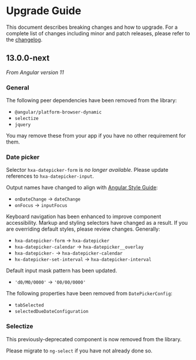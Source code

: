 # Upgrade Guide

This document describes breaking changes and how to upgrade. For a complete list of changes including minor and patch releases, please refer to the [changelog](CHANGELOG.md).

## 13.0.0-next

_From Angular version 11_

### General

The following peer dependencies have been removed from the library:

- `@angular/platform-browser-dynamic`
- `selectize`
- `jquery`

You may remove these from your app if you have no other requirement for them.

### Date picker

Selector `hxa-datepicker-form` is _no longer available_.
Please update references to `hxa-datepicker-input`.

Output names have changed to align with [Angular Style Guide](https://angular.io/guide/styleguide):

- `onDateChange` → `dateChange`
- `onFocus` → `inputFocus`

Keyboard navigation has been enhanced to improve component accessibility. Markup and styling selectors have changed as a result. If you are overriding default styles, please review changes. Generally:

- `hxa-datepicker-form` → `hxa-datepicker`
- `hxa-datepicker-calendar` → `hxa-datepicker__overlay`
- `hxa-datepicker-` → `hxa-datepicker-calendar`
- `hx-datepicker-set-interval` → `hxa-datepicker-interval`

Default input mask pattern has been updated.

- `'d0/M0/0000'` → `'00/00/0000'`

The following properties have been removed from `DatePickerConfig`:

- `tabSelected`
- `selectedDueDateConfiguration`

### Selectize

This previously-deprecated component is now removed from the library.

Please migrate to `ng-select` if you have not already done so.
